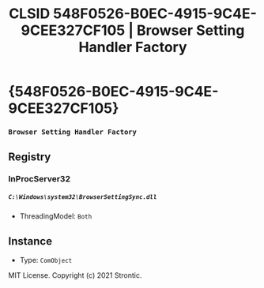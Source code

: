﻿---
title: "CLSID 548F0526-B0EC-4915-9C4E-9CEE327CF105 | Browser Setting Handler Factory"
excerpt: What is COM-Object CLSID 548F0526-B0EC-4915-9C4E-9CEE327CF105?
---

# {548F0526-B0EC-4915-9C4E-9CEE327CF105}

### `Browser Setting Handler Factory`

## Registry


### InProcServer32

##### `C:\Windows\system32\BrowserSettingSync.dll`
* ThreadingModel: `Both`

## Instance

* Type: `ComObject`

MIT License. Copyright (c) 2021 Strontic.


